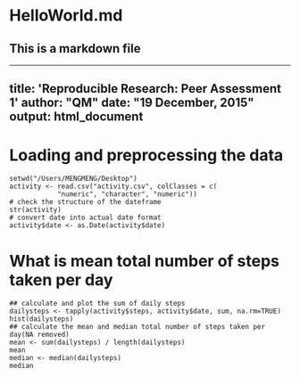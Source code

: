 # HelloWorld.md
## This is a markdown file

---
title: 'Reproducible Research: Peer Assessment 1'
author: "QM"
date: "19 December, 2015"
output: html_document
---

# Loading and preprocessing the data
```{r}
setwd("/Users/MENGMENG/Desktop")
activity <- read.csv("activity.csv", colClasses = c(
            "numeric", "character", "numeric"))
# check the structure of the dateframe
str(activity)
# convert date into actual date format
activity$date <- as.Date(activity$date)
```
# What is mean total number of steps taken per day
```{r}
## calculate and plot the sum of daily steps
dailysteps <- tapply(activity$steps, activity$date, sum, na.rm=TRUE)
hist(dailysteps)
## calculate the mean and median total number of steps taken per day(NA removed)
mean <- sum(dailysteps) / length(dailysteps)
mean
median <- median(dailysteps)
median
```
